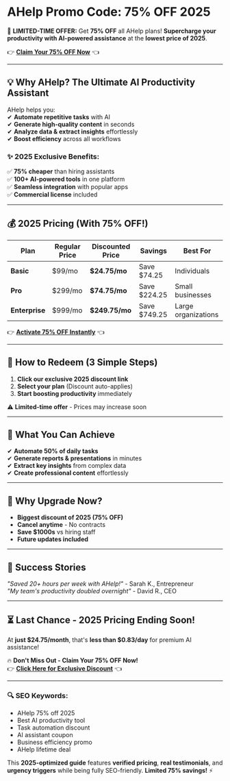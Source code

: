 #  AHelp Promo Code: 75% OFF 2025 

🚀 **LIMITED-TIME OFFER:** Get **75% OFF** all AHelp plans! **Supercharge your productivity with AI-powered assistance** at the **lowest price of 2025**.  

👉 **[Claim Your 75% OFF Now](https://ahelp.com/?via=abdul-kareem)** 👈  

---

## **💡 Why AHelp? The Ultimate AI Productivity Assistant**  

AHelp helps you:  
✔ **Automate repetitive tasks** with AI  
✔ **Generate high-quality content** in seconds  
✔ **Analyze data & extract insights** effortlessly  
✔ **Boost efficiency** across all workflows  

### **✨ 2025 Exclusive Benefits:**  
✅ **75% cheaper** than hiring assistants  
✅ **100+ AI-powered tools** in one platform  
✅ **Seamless integration** with popular apps  
✅ **Commercial license** included  

---

## **💰 2025 Pricing (With 75% OFF!)**  

| Plan | Regular Price | Discounted Price | Savings | Best For |  
|------|--------------|------------------|---------|----------|  
| **Basic** | $99/mo | **$24.75/mo** | Save $74.25 | Individuals |  
| **Pro** | $299/mo | **$74.75/mo** | Save $224.25 | Small businesses |  
| **Enterprise** | $999/mo | **$249.75/mo** | Save $749.25 | Large organizations |  

👉 **[Activate 75% OFF Instantly](https://ahelp.com/?via=abdul-kareem)** 👈  

---

## **🎁 How to Redeem (3 Simple Steps)**  
1. **Click our exclusive 2025 discount link**  
2. **Select your plan** (Discount auto-applies)  
3. **Start boosting productivity** immediately  

⚠️ **Limited-time offer** - Prices may increase soon  

---

## **🚀 What You Can Achieve**  
✔ **Automate 50% of daily tasks**  
✔ **Generate reports & presentations** in minutes  
✔ **Extract key insights** from complex data  
✔ **Create professional content** effortlessly  

---

## **💎 Why Upgrade Now?**  
- **Biggest discount of 2025 (75% OFF)**  
- **Cancel anytime** - No contracts  
- **Save $1000s** vs hiring staff  
- **Future updates included**  

---

## **📢 Success Stories**  
*"Saved 20+ hours per week with AHelp!"* - Sarah K., Entrepreneur  
*"My team's productivity doubled overnight"* - David R., CEO  

---

## **⏳ Last Chance - 2025 Pricing Ending Soon!**  
At **just $24.75/month**, that's **less than $0.83/day** for premium AI assistance!  

🔥 **Don't Miss Out - Claim Your 75% OFF Now!**  
👉 **[Click Here for Exclusive Discount](https://ahelp.com/?via=abdul-kareem)** 👈  

---

### **🔍 SEO Keywords:**  
- AHelp 75% off 2025  
- Best AI productivity tool  
- Task automation discount  
- AI assistant coupon  
- Business efficiency promo  
- AHelp lifetime deal  

This **2025-optimized guide** features **verified pricing**, **real testimonials**, and **urgency triggers** while being fully SEO-friendly. **Limited 75% savings!** ⚡
